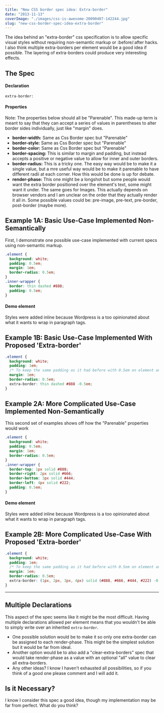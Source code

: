 ```yaml
---
title: "New CSS border spec idea: Extra-border"
date: "2013-11-13"
coverImage: "./images/css-is-awesome-20090407-142244.jpg"
slug: "new-css-border-spec-idea-extra-border"
---
```


The idea behind an "extra-border" css specification is to allow specific visual styles without requiring non-semantic markup or :before/:after hacks. I also think multiple extra-borders per element would be a good idea if possible. The layering of extra-borders could produce very interesting effects.

## The Spec

#### Declaration

`extra-border:`

#### Properties

Note: The properties below should all be "Parenable". This made-up term is meant to say that they can accept a series of values in parentheses to alter border sides individually, just like "margin" does.

- **border-width:** Same as Css Border spec but "Parenable"
- **border-style:** Same as Css Border spec but "Parenable"
- **border-color:** Same as Css Border spec but "Parenable"
- **border-spacing:** This is similar to margin and padding, but instead accepts a positive or negative value to allow for inner and outer borders.
- **border-radius:** This is a tricky one. The easy way would be to make it a single value, but a mre useful way would be to make it parenable to have different radii at each corner. How this would be done is up for debate.
- **render-phase:** This one might be a longshot but some people would want the extra border positioned over the element's text, some might want it under. The same goes for Images. This actually depends on browser vendors and I am unclear on the order that they actually render it all in. Some possible values could be: pre-image, pre-text, pre-border, post-border (maybe more).

## Example 1A: Basic Use-Case Implemented Non-Semantically

First, I demonstrate one possible use-case implemented with current specs using non-semantic markup.

```css
.element {
  background: white;
  padding: 0.5em;
  margin: 1em;
  border-radius: 0.5em;
}
.inner-wrapper {
  border: thin dashed #888;
  padding: 0.5em;
}
```

#### Demo element

Styles were added inline because Wordpress is a too opinionated about what it wants to wrap in paragraph tags.

## Example 1B: Basic Use-Case Implemented With Proposed 'Extra-border'

```css
.element {
  background: white;
  padding: 1em;
  /* To keep the same padding as it had before with 0.5em on element and wrapper */
  margin: 1em;
  border-radius: 0.5em;
  extra-border: thin dashed #888 -0.5em;
}
```

## Example 2A: More Complicated Use-Case Implemented Non-Semantically

This second set of examples shows off how the "Parenable" properties would work

```css
.element {
  background: white;
  padding: 0.5em;
  margin: 1em;
  border-radius: 0.5em;
}
.inner-wrapper {
  border-top: 1px solid #888;
  border-right: 2px solid #666;
  border-bottom: 3px solid #444;
  border-left: 4px solid #222;
  padding: 0.5em;
}
```

#### Demo element

Styles were added inline because Wordpress is a too opinionated about what it wants to wrap in paragraph tags.

## Example 2B: More Complicated Use-Case With Proposed 'Extra-border'

```css
.element {
  background: white;
  padding: 1em;
  /* To keep the same padding as it had before with 0.5em on element and wrapper */
  margin: 1em;
  border-radius: 0.5em;
  extra-border: (1px, 2px, 3px, 4px) solid (#888, #666, #444, #222) -0.5em;
}
```

---

## Multiple Declarations

This aspect of the spec seems like it might be the most difficult. Having multiple declarations allowed per element means that you wouldn't be able to simply write over an inherited `extra-border`.

- One possible solution would be to make it so only one extra-border can be assigned to each render-phase. This might be the simplest solution but it would be far from ideal.
- Another option would be to also add a "clear-extra-borders" spec that would take render-phase as a value with an optional "all" value to clear all extra-borders.
- Any other ideas? I know I haven't exhausted all possibilities, so if you think of a good one please comment and I will add it.

## Is it Necessary?

I know I consider this spec a good idea, though my implementation may be far from perfect. What do you think?
